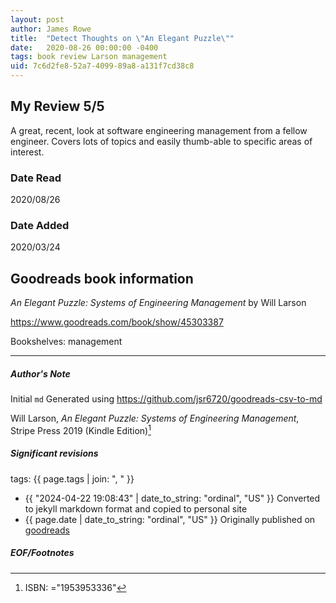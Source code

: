 ```yaml
---
layout: post
author: James Rowe
title:  "Detect Thoughts on \"An Elegant Puzzle\""
date:   2020-08-26 00:00:00 -0400
tags: book review Larson management
uid: 7c6d2fe8-52a7-4099-89a8-a131f7cd38c8
---
```


<!-- highly dependent on how you personally use jekyll templates, and how you want this to show up -->
<!-- escape any jekyll keys with double brackets -->

## My Review 5/5

A great, recent, look at software engineering management from a fellow engineer. Covers lots of topics and easily thumb-able to specific areas of interest.

### Date Read
2020/08/26

### Date Added
2020/03/24

## Goodreads book information

*An Elegant Puzzle: Systems of Engineering Management* by Will Larson

https://www.goodreads.com/book/show/45303387

Bookshelves: management

---

##### Author's Note

Initial `md` Generated using https://github.com/jsr6720/goodreads-csv-to-md

Will Larson, *An Elegant Puzzle: Systems of Engineering Management*,  Stripe Press 2019 (Kindle Edition)[^1]

##### Significant revisions

tags: {{ page.tags | join: ", " }} <!-- todo move this somewhere -->

- {{ "2024-04-22 19:08:43" | date_to_string: "ordinal", "US" }} Converted to jekyll markdown format and copied to personal site
- {{ page.date | date_to_string: "ordinal", "US" }} Originally published on [goodreads](https://www.goodreads.com)

##### EOF/Footnotes

[^1]: ISBN: ="1953953336"